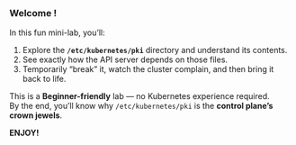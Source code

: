 
<br>

### Welcome !

In this fun mini-lab, you’ll:
1. Explore the **`/etc/kubernetes/pki`** directory and understand its contents.
2. See exactly how the API server depends on those files.
3. Temporarily “break” it, watch the cluster complain, and then bring it back to life.

This is a **Beginner-friendly** lab — no Kubernetes experience required.  
By the end, you’ll know why `/etc/kubernetes/pki` is the **control plane’s crown jewels**.


**ENJOY!**
